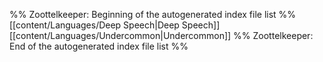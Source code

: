 %% Zoottelkeeper: Beginning of the autogenerated index file list  %%
 [[content/Languages/Deep Speech|Deep Speech]]
 [[content/Languages/Undercommon|Undercommon]]
%% Zoottelkeeper: End of the autogenerated index file list  %%
